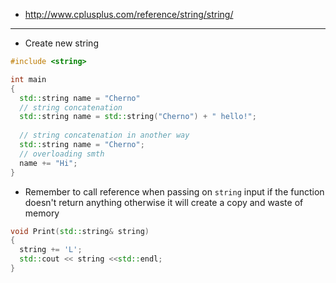 * http://www.cplusplus.com/reference/string/string/
---
* Create new string
```cpp
#include <string>

int main
{
  std::string name = "Cherno"
  // string concatenation
  std::string name = std::string("Cherno") + " hello!";
  
  // string concatenation in another way
  std::string name = "Cherno";
  // overloading smth
  name += "Hi";
}
```
* Remember to call reference when passing on ```string``` input if the function doesn't return anything otherwise it will create a copy and waste of memory
```cpp
void Print(std::string& string)
{
  string += 'L';
  std::cout << string <<std::endl;
}
```
